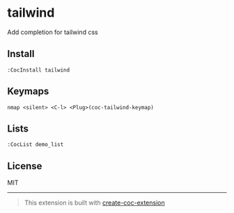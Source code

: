# tailwind

Add completion for tailwind css

## Install

`:CocInstall tailwind`

## Keymaps

`nmap <silent> <C-l> <Plug>(coc-tailwind-keymap)`

## Lists

`:CocList demo_list`

## License

MIT

---

> This extension is built with [create-coc-extension](https://github.com/fannheyward/create-coc-extension)
